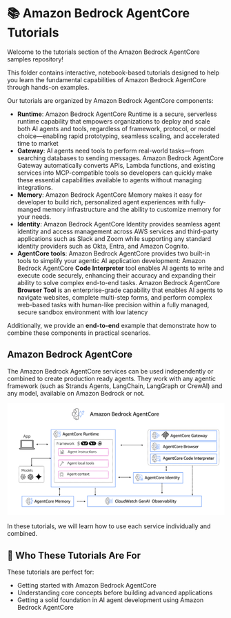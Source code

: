 # 📚 Amazon Bedrock AgentCore Tutorials

Welcome to the tutorials section of the Amazon Bedrock AgentCore samples repository! 

This folder contains interactive, notebook-based tutorials designed to help you learn 
the fundamental capabilities of Amazon Bedrock AgentCore through hands-on examples.

Our tutorials are organized by Amazon Bedrock AgentCore components:

* **Runtime**: Amazon Bedrock AgentCore Runtime is a secure, serverless runtime capability that empowers organizations to deploy and scale both AI agents and tools, regardless of framework, protocol, or model choice—enabling rapid prototyping, seamless scaling, and accelerated time to market
* **Gateway**: AI agents need tools to perform real-world tasks—from searching databases to sending messages. Amazon Bedrock AgentCore Gateway automatically converts APIs, Lambda functions, and existing services into MCP-compatible tools so developers can quickly make these essential capabilities available to agents without managing integrations. 
* **Memory**: Amazon Bedrock AgentCore Memory makes it easy for developer to build rich, personalized agent experiences with fully-manged memory infrastructure and the ability to customize memory for your needs.
* **Identity**: Amazon Bedrock AgentCore Identity provides seamless agent identity and access management across AWS services and third-party applications such as Slack and Zoom while supporting any standard identity providers such as Okta, Entra, and Amazon Cognito.
* **AgentCore tools**: Amazon Bedrock AgentCore provides two built-in tools to simplify your agentic AI application development: Amazon Bedrock AgentCore **Code Interpreter** tool enables AI agents to write and execute code securely, enhancing their accuracy and expanding their ability to solve complex end-to-end tasks. Amazon Bedrock AgentCore **Browser Tool** is an enterprise-grade capability that enables AI agents to navigate websites, complete multi-step forms, and perform complex web-based tasks with human-like precision within a fully managed, secure sandbox environment with low latency

Additionally, we provide an **end-to-end** example that demonstrate how to combine these components in practical scenarios.

## Amazon Bedrock AgentCore

The Amazon Bedrock AgentCore services can be used independently or combined to create production ready agents. They work with any agentic framework (such as Strands Agents, LangChain, LangGraph or CrewAI) and any model, available on Amazon Bedrock or not.

![Amazon Bedrock AgentCore Overview](images/agentcore_overview.png)

In these tutorials, we will learn how to use each service individually and combined.

## 🎯 Who These Tutorials Are For

These tutorials are perfect for:

 - Getting started with Amazon Bedrock AgentCore
 - Understanding core concepts before building advanced applications
 - Getting a solid foundation in AI agent development using Amazon Bedrock AgentCore

